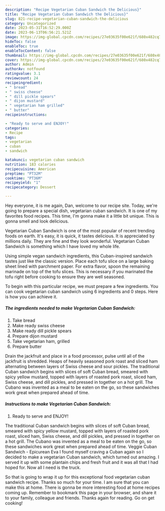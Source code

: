 ```yaml
---
description: "Recipe Vegetarian Cuban Sandwich the Delicious}"
title: "Recipe Vegetarian Cuban Sandwich the Delicious}"
slug: 821-recipe-vegetarian-cuban-sandwich-the-delicious
category: Uncategorized
date: 2023-05-31T16:52:29.000Z
date: 2023-06-13T06:56:21.521Z
image: https://img-global.cpcdn.com/recipes/27e03635f00e621f/680x482cq70/vegetarian-cuban-sandwich-recipe-main-photo.jpg
hideToc: false
enableToc: true
enableTocContent: false
thumbnail: https://img-global.cpcdn.com/recipes/27e03635f00e621f/680x482cq70/vegetarian-cuban-sandwich-recipe-main-photo.jpg
cover: https://img-global.cpcdn.com/recipes/27e03635f00e621f/680x482cq70/vegetarian-cuban-sandwich-recipe-main-photo.jpg
author: Admin
authorAv: notfound
ratingvalue: 3.1
reviewcount: 24
recipeingredient:
- " bread"
- " swiss cheese"
- " dill pickle spears"
- " dijon mustard"
- " vegetarian ham grilled"
- " butter"
recipeinstructions:

- "Ready to serve and ENJOY!"
categories:
- Recipe
tags:
- vegetarian
- cuban
- sandwich

katakunci: vegetarian cuban sandwich 
nutrition: 183 calories
recipecuisine: American
preptime: "PT32M"
cooktime: "PT36M"
recipeyield: "1"
recipecategory: Dessert

---
```



Hey everyone, it is me again, Dan, welcome to our recipe site. Today, we're going to prepare a special dish, vegetarian cuban sandwich. It is one of my favorites food recipes. This time, I'm gonna make it a little bit unique. This is gonna smell and look delicious.

Vegetarian Cuban Sandwich is one of the most popular of recent trending foods on earth. It's easy, it is quick, it tastes delicious. It is appreciated by millions daily. They are fine and they look wonderful. Vegetarian Cuban Sandwich is something which I have loved my whole life.

Using simple vegan sandwich ingredients, this Cuban-inspired sandwich tastes just like the classic version. Place each tofu slice on a large baking sheet lined with parchment paper. For extra flavor, spoon the remaining marinade on top of the tofu slices. This is necessary if you marinated the tofu right before cooking to ensure they are well seasoned.


To begin with this particular recipe, we must prepare a few ingredients. You can cook vegetarian cuban sandwich using 6 ingredients and 0 steps. Here is how you can achieve it.

<!--inarticleads1-->

##### The ingredients needed to make Vegetarian Cuban Sandwich:

1. Take  bread
1. Make ready  swiss cheese
1. Make ready  dill pickle spears
1. Prepare  dijon mustard
1. Take  vegetarian ham, grilled
1. Prepare  butter


Drain the jackfruit and place in a food processor, pulse until all of the jackfruit is shredded. Heaps of heavily seasoned pork roast and sliced ham alternating between layers of Swiss cheese and sour pickles. The traditional Cuban sandwich begins with slices of soft Cuban bread, smeared with spicy yellow mustard, topped with layers of roasted pork roast, sliced ham, Swiss cheese, and dill pickles, and pressed in together on a hot grill. The Cubano was invented as a meal to be eaten on the go, so these sandwiches work great when prepared ahead of time. 

<!--inarticleads2-->

##### Instructions to make Vegetarian Cuban Sandwich:


1. Ready to serve and ENJOY!

The traditional Cuban sandwich begins with slices of soft Cuban bread, smeared with spicy yellow mustard, topped with layers of roasted pork roast, sliced ham, Swiss cheese, and dill pickles, and pressed in together on a hot grill. The Cubano was invented as a meal to be eaten on the go, so these sandwiches work great when prepared ahead of time. Veggie Cuban Sandwich - Epicurean Eva I found myself craving a Cuban again so I decided to make a vegetarian Cuban sandwich, which turned out amazing. I served it up with some plantain chips and fresh fruit and it was all that I had hoped for. Now all I need is the truck. 

So that is going to wrap it up for this exceptional food vegetarian cuban sandwich recipe. Thanks so much for your time. I am sure that you can make this at home. There is gonna be more interesting food at home recipes coming up. Remember to bookmark this page in your browser, and share it to your family, colleague and friends. Thanks again for reading. Go on get cooking!
